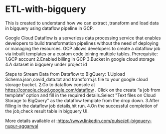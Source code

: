 # ETL-with-bigquery

This is created to understand how we can extract ,transform and load data in bigquery using dataflow pipeline in GCP.

Google Cloud Dataflow is a serverless data processing service that enables developers to build transformation pipelines without the need of deploying or managing the resources. GCP allows developers to create a dataflow job via inbuilt templates or a custom code joining multiple tables.
Prerequisite:
1.GCP account
2.Enabled billing in GCP
3.Bucket in google cloud storage
4.A dataset in bigquery under project id

Steps to Stream Data from Dataflow to BigQuery:
1.Upload Schema.json,covid_data.txt and transform.js file to your google cloud storage bucket.
2.Go to dataflow console at https://console.cloud.google.com/dataflow . Click on the create “a job from template” option and fill in the required details.Select "Text files on Cloud Storage to BigQuery" as the dataflow template from the drop down.
3.After filling in the dataflow job details,hit run.
4.On the successful completion of the job,check result table in bigquery UI.

More details available at :https://www.linkedin.com/pulse/etl-bigquery-nupur-aggarwal
